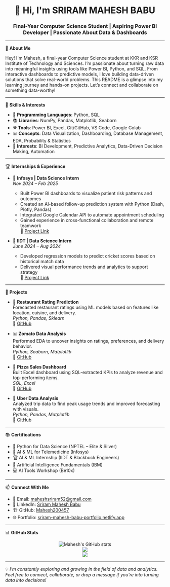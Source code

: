 <h1 align="center">👋 Hi, I'm SRIRAM MAHESH BABU</h1>
<h3 align="center">Final-Year Computer Science Student | Aspiring Power BI Developer | Passionate About Data & Dashboards</h3>

---

📌 **About Me**

Hey! I'm Mahesh, a final-year Computer Science student at KKR and KSR Institute of Technology and Sciences. I’m passionate about turning raw data into meaningful insights using tools like Power BI, Python, and SQL. From interactive dashboards to predictive models, I love building data-driven solutions that solve real-world problems. This README is a glimpse into my learning journey and hands-on projects. Let’s connect and collaborate on something data-worthy!

---

🚀 **Skills & Interests**

- 🐍 **Programming Languages**: Python, SQL  
- 📚 **Libraries**: NumPy, Pandas, Matplotlib, Seaborn  
- ⚒️ **Tools**: Power BI, Excel, Git/GitHub, VS Code, Google Colab  
- 📊 **Concepts**: Data Visualization, Dashboarding, Database Management, EDA, Probability & Statistics  
- 🎯 **Interests**: BI Development, Predictive Analytics, Data-Driven Decision Making, Automation

---

🏆 **Internships & Experience**

- 🧠 **Infosys | Data Science Intern**  
  _Nov 2024 – Feb 2025_  
  - Built Power BI dashboards to visualize patient risk patterns and outcomes  
  - Created an AI-based follow-up prediction system with Python (Dash, Plotly, Pandas)  
  - Integrated Google Calendar API to automate appointment scheduling  
  - Gained experience in cross-functional collaboration and remote teamwork  
  🔗 [Project Link](https://github.com/Mahesh200457/AI-Driven-Patient-Follow-Up-and-Health-Outcome-Prediction-System-for-Telemedicine)

- 🏏 **IIDT | Data Science Intern**  
  _June 2024 – Aug 2024_  
  - Developed regression models to predict cricket scores based on historical match data  
  - Delivered visual performance trends and analytics to support strategy  
  🔗 [Project Link](https://github.com/Mahesh200457/Cricket-Data-Anlaysis-and-Score-Prediction)

---

📂 **Projects**

- 🧠 **Restaurant Rating Prediction**  
  Forecasted restaurant ratings using ML models based on features like location, cuisine, and delivery.  
  _Python, Pandas, Sklearn_  
  🔗 [GitHub](https://github.com/Mahesh200457/RESTAURANT-RATING-PREDICTION-AND-ANALYSIS)

- 📊 **Zomato Data Analysis**  
  Performed EDA to uncover insights on ratings, preferences, and delivery behavior.  
  _Python, Seaborn, Matplotlib_  
  🔗 [GitHub](https://github.com/Mahesh200457/Zomato-Data-Analysis)

- 🍕 **Pizza Sales Dashboard**  
  Built Excel dashboard using SQL-extracted KPIs to analyze revenue and top-performing items.  
  _SQL, Excel_  
  🔗 [GitHub](https://github.com/Mahesh200457/Pizza-Sales-Analysis)

- 🚕 **Uber Data Analysis**  
  Analyzed trip data to find peak usage trends and improved forecasting with visuals.  
  _Python, Pandas, Matplotlib_  
  🔗 [GitHub](https://github.com/Mahesh200457/Uber-Data-Analysis)

---

📚 **Certifications**

- 🥇 Python for Data Science (NPTEL – Elite & Silver)  
- 🧠 AI & ML for Telemedicine (Infosys)  
- 🏆 AI & ML Internship (IIDT & Blackbuck Engineers)  
- 🧪 Artificial Intelligence Fundamentals (IBM)  
- 💻 AI Tools Workshop (Be10x)

---

📫 **Connect With Me**

- 📧 Email: [maheshsriram52@gmail.com](mailto:maheshsriram52@gmail.com)  
- 💼 LinkedIn: [Sriram Mahesh Babu](https://www.linkedin.com/in/srirammaheshbabu/)  
- 🏗️ GitHub: [Mahesh200457](https://github.com/Mahesh200457)  
- 🌐 Portfolio: [sriram-mahesh-babu-portfolio.netlify.app](https://sriram-mahesh-babu-portfolio.netlify.app)

---

📊 **GitHub Stats**

<p align="center">
  <img src="https://github-readme-stats.vercel.app/api?username=mahesh200457&show_icons=true&theme=radical" alt="Mahesh's GitHub stats"/>
  <br/>
  <img src="https://github-readme-stats.vercel.app/api/top-langs/?username=mahesh200457&layout=compact&theme=radical"/>
  <br/>
  <img src="https://github-readme-streak-stats.herokuapp.com/?user=mahesh200457&theme=radical"/>
</p>

---

💡 *I’m constantly exploring and growing in the field of data and analytics. Feel free to connect, collaborate, or drop a message if you’re into turning data into decisions!*
